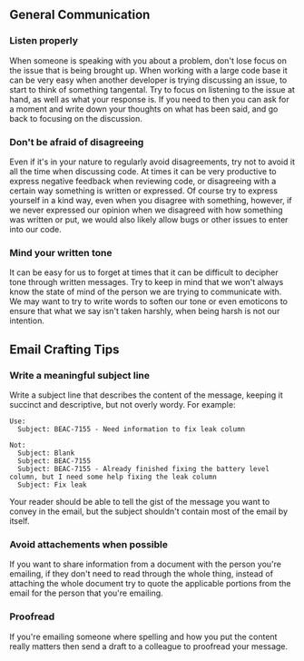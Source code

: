 ## General Communication
### Listen properly
  When someone is speaking with you about a problem, don't lose focus on the issue that is being brought up. When working with a large code base it can be very easy when another developer is trying discussing an issue, to start to think of something tangental. Try to focus on listening to the issue at hand, as well as what your response is. If you need to then you can ask for a moment and write down your thoughts on what has been said, and go back to focusing on the discussion.

### Don't be afraid of disagreeing
  Even if it's in your nature to regularly avoid disagreements, try not to avoid it all the time when discussing code. At times it can be very productive to express negative feedback when reviewing code, or disagreeing with a certain way something is written or expressed. Of course try to express yourself in a kind way, even when you disagree with something, however, if we never expressed our opinion when we disagreed with how something was written or put, we would also likely allow bugs or other issues to enter into our code.

### Mind your written tone
  It can be easy for us to forget at times that it can be difficult to decipher tone through written messages. Try to keep in mind that we won't always know the state of mind of the person we are trying to communicate with. We may want to try to write words to soften our tone or even emoticons to ensure that what we say isn't taken harshly, when being harsh is not our intention.

## Email Crafting Tips
### Write a meaningful subject line
  Write a subject line that describes the content of the message, keeping it succinct and descriptive, but not overly wordy.
  For example:

```
Use:
  Subject: BEAC-7155 - Need information to fix leak column
  
Not:
  Subject: Blank
  Subject: BEAC-7155
  Subject: BEAC-7155 - Already finished fixing the battery level column, but I need some help fixing the leak column
  Subject: Fix leak
```

  Your reader should be able to tell the gist of the message you want to convey in the email, but the subject shouldn't contain most of the email by itself.

### Avoid attachements when possible
  If you want to share information from a document with the person you're emailing, if they don't need to read through the whole thing, instead of attaching the whole document try to quote the applicable portions from the email for the person that you're emailing.
  
### Proofread
  If you're emailing someone where spelling and how you put the content really matters then send a draft to a colleague to proofread your message.
